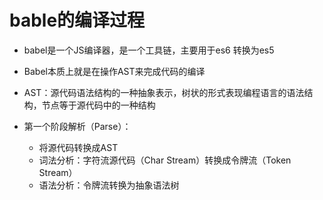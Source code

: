 # bable的编译过程
* babel是一个JS编译器，是一个工具链，主要用于es6 转换为es5

* Babel本质上就是在操作AST来完成代码的编译
* AST：源代码语法结构的一种抽象表示，树状的形式表现编程语言的语法结构，节点等于源代码中的一种结构

* 第一个阶段解析（Parse）：
    - 将源代码转换成AST
    - 词法分析：字符流源代码（Char Stream）转换成令牌流（Token Stream）
    - 语法分析：令牌流转换为抽象语法树
